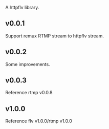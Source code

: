 A httpflv library.
## v0.0.1
Support remux RTMP stream to httpflv stream.
## v0.0.2
Some improvements.
## v0.0.3
Reference rtmp v0.0.8
## v1.0.0
Reference flv v1.0.0/rtmp v1.0.0

